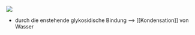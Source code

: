 ![](Pasted%20image%2020231016093156.png)
- durch die enstehende glykosidische Bindung --> [[Kondensation]] von Wasser